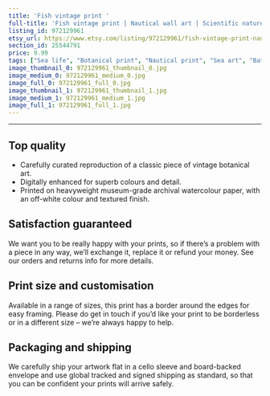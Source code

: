 ```yaml
---
title: 'Fish vintage print '
full-title: 'Fish vintage print | Nautical wall art | Scientific nature fish illustration | Marine ocean life home decor | Beach house, bathroom'
listing_id: 972129961
etsy_url: https://www.etsy.com/listing/972129961/fish-vintage-print-nautical-wall-art?utm_source=site&utm_medium=api&utm_campaign=api
section_id: 25544791
price: 9.99
tags: ["Sea life", "Botanical print", "Nautical print", "Sea art", "Bathroom art", "Beach house", "Nature illustration", "Nautical art", "Marine home decor", "Scientific print", "Marine wall art", "Fish art print", "Poissons"]
image_thumbnail_0: 972129961_thumbnail_0.jpg
image_medium_0: 972129961_medium_0.jpg
image_full_0: 972129961_full_0.jpg
image_thumbnail_1: 972129961_thumbnail_1.jpg
image_medium_1: 972129961_medium_1.jpg
image_full_1: 972129961_full_1.jpg
---
```

---
## Top quality

* Carefully curated reproduction of a classic piece of vintage botanical art.
* Digitally enhanced for superb colours and detail.
* Printed on heavyweight museum-grade archival watercolour paper, with an off-white colour and textured finish.

## Satisfaction guaranteed

We want you to be really happy with your prints, so if there’s a problem with a piece in any way, we’ll exchange it, replace it or refund your money. See our orders and returns info for more details. 

## Print size and customisation

Available in a range of sizes, this print has a border around the edges for easy framing. Please do get in touch if you’d like your print to be borderless or in a different size – we’re always happy to help.

## Packaging and shipping

We carefully ship your artwork flat in a cello sleeve and board-backed envelope and use global tracked and signed shipping as standard, so that you can be confident your prints will arrive safely.
